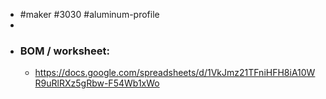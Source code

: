 - #maker #3030 #aluminum-profile
-
- ### BOM / worksheet:
	- https://docs.google.com/spreadsheets/d/1VkJmz21TFniHFH8iA10WR9uRlRXz5gRbw-F54Wb1xWo